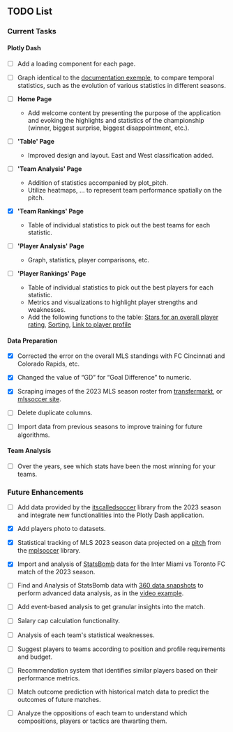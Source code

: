 ## TODO List

### Current Tasks

#### Plotly Dash

- [ ] Add a loading component for each page.

- [ ] Graph identical to the [documentation exemple](https://dash.plotly.com/dash-core-components/store#share-data-between-callbacks), to compare temporal statistics, such as the evolution of various statistics in different seasons.

- [ ] **Home Page**
  - Add welcome content by presenting the purpose of the application and evoking the highlights and statistics of the championship (winner, biggest surprise, biggest disappointment, etc.).

- [ ] **'Table' Page**
  - Improved design and layout. East and West classification added.

- [ ] **'Team Analysis' Page**
  - Addition of statistics accompanied by plot_pitch.
  - Utilize heatmaps, ... to represent team performance spatially on the pitch.

- [x] **'Team Rankings' Page**
  - Table of individual statistics to pick out the best teams for each statistic.

- [ ] **'Player Analysis' Page**
  - Graph, statistics, player comparisons, etc.

- [ ] **'Player Rankings' Page**
  - Table of individual statistics to pick out the best players for each statistic.
  - Metrics and visualizations to highlight player strengths and weaknesses.
  - Add the following functions to the table: [Stars for an overall player rating](https://dash.plotly.com/datatable/conditional-formatting#special-characters-like-emojis,-stars,-checkmarks,-circles), [Sorting](https://dash.plotly.com/datatable/interactivity), [Link to player profile](https://dash.plotly.com/dash-ag-grid/cell-renderer-components)

#### Data Preparation

- [x] Corrected the error on the overall MLS standings with FC Cincinnati and Colorado Rapids, etc.

- [x] Changed the value of “GD” for “Goal Difference” to numeric.

- [x] Scraping images of the 2023 MLS season roster from [transfermarkt](https://www.transfermarkt.com/major-league-soccer/startseite/wettbewerb/MLS1/plus/?saison_id=2022), or [mlssoccer site](https://www.mlssoccer.com/stats/players/#season=2023&competition=mls-regular-season&club=all&statType=general&position=all).

- [ ] Delete duplicate columns.

- [ ] Import data from previous seasons to improve training for future algorithms.

#### Team Analysis

- [ ] Over the years, see which stats have been the most winning for your teams.

### Future Enhancements

- [ ] Add data provided by the [itscalledsoccer](https://american-soccer-analysis.github.io/itscalledsoccer/) library from the 2023 season and integrate new functionalities into the Plotly Dash application.

- [x] Add players photo to datasets.

- [x] Statistical tracking of MLS 2023 season data projected on a [pitch](https://mplsoccer.readthedocs.io/en/latest/gallery/pitch_setup/plot_pitches.html) from the [mplsoccer](https://mplsoccer.readthedocs.io/en/latest/) library.

- [x] Import and analysis of [StatsBomb](https://statsbomb.com/) data for the Inter Miami vs Toronto FC match of the 2023 season.

- [ ] Find and Analysis of StatsBomb data with [360 data snapshots](https://statsbomb.com/what-we-do/soccer-data/360-2/) to perform advanced data analysis, as in the [video example](https://www.youtube.com/watch?v=tB_N7ei70mY).

- [ ] Add event-based analysis to get granular insights into the match.

- [ ] Salary cap calculation functionality.

- [ ] Analysis of each team's statistical weaknesses.

- [ ] Suggest players to teams according to position and profile requirements and budget.

- [ ] Recommendation system that identifies similar players based on their performance metrics.

- [ ] Match outcome prediction with historical match data to predict the outcomes of future matches.

- [ ] Analyze the oppositions of each team to understand which compositions, players or tactics are thwarting them.
